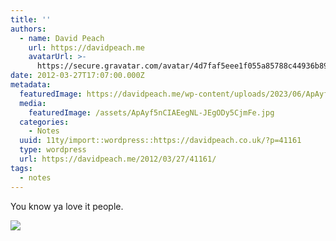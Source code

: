 ```yaml
---
title: ''
authors:
  - name: David Peach
    url: https://davidpeach.me
    avatarUrl: >-
      https://secure.gravatar.com/avatar/4d7faf5eee1f055a85788c44936b8995eaab6dfb004e7854ec747ccb272e91ee?s=96&d=mm&r=g
date: 2012-03-27T17:07:00.000Z
metadata:
  featuredImage: https://davidpeach.me/wp-content/uploads/2023/06/ApAyf5nCIAEegNL.jpg
  media:
    featuredImage: /assets/ApAyf5nCIAEegNL-JEgODy5CjmFe.jpg
  categories:
    - Notes
  uuid: 11ty/import::wordpress::https://davidpeach.co.uk/?p=41161
  type: wordpress
  url: https://davidpeach.me/2012/03/27/41161/
tags:
  - notes
---
```

You know ya love it people.

[![](/assets/ApAyf5nCIAEegNL-768x1024-XDWoA0giFLGk.jpg)](/assets/ApAyf5nCIAEegNL-768x1024-XDWoA0giFLGk.jpg)